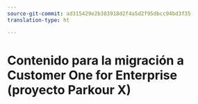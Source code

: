 ```yaml
---
source-git-commit: ad315429e2b383918d2f4a5d2f95dbcc94bd3f35
translation-type: ht

---
```

# Contenido para la migración a Customer One for Enterprise (proyecto Parkour X)
